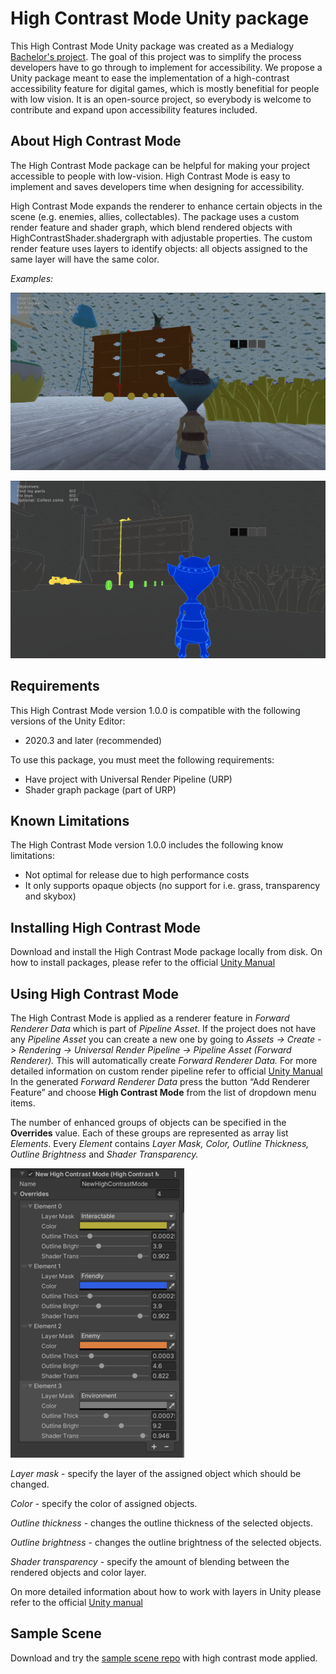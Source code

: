# High Contrast Mode Unity package

This High Contrast Mode Unity package was created as a Medialogy [Bachelor's project](https://drive.google.com/drive/folders/1vaJgJcnrd-k6hPbtmeScZhYMkEVL6G5O?usp=share_link). 
The goal of this project was to simplify the process developers have to go through to implement for accessibility.
We propose a Unity package meant to ease the implementation of a high-contrast accessibility feature for digital games, which is mostly benefitial for people with low vision.
It is an open-source project, so everybody is welcome to contribute and expand upon accessibility features included. 

## About High Contrast Mode

The High Contrast Mode package can be helpful for making your project accessible to people with low-vision. 
High Contrast Mode is easy to implement and saves developers time when designing for accessibility.

High Contrast Mode expands the renderer to enhance certain objects in the scene (e.g. enemies, allies, collectables). 
The package uses a custom render feature and shader graph, which blend rendered objects with HighContrastShader.shadergraph with adjustable properties. 
The custom render feature uses layers to identify objects: all objects assigned to the same layer will have the same color.

*Examples:*

![Image][1]

![Image][2]

## Requirements

This High Contrast Mode version 1.0.0 is compatible with the following versions of the Unity Editor:

- 2020.3 and later (recommended)

To use this package, you must meet the following requirements:

- Have project with Universal Render Pipeline (URP)
- Shader graph package (part of URP)

## Known Limitations

The High Contrast Mode version 1.0.0 includes the following know limitations:

- Not optimal for release due to high performance costs
- It only supports opaque objects (no support for i.e. grass, transparency and skybox)

## Installing High Contrast Mode

Download and install the High Contrast Mode package locally from disk. 
On how to install packages, please refer to the official [Unity Manual](https://docs.unity3d.com/Manual/upm-ui-local.html)

## Using High Contrast Mode

The High Contrast Mode is applied as a renderer feature in *Forward Renderer Data* which is part of *Pipeline Asset*.
If the project does not have any *Pipeline Asset* you can create a new one by going to *Assets -> Create -> Rendering -> Universal Render Pipeline -> Pipeline Asset (Forward Renderer).* 
This will automatically create *Forward Renderer Data.*
For more detailed information on custom render pipeline refer to official [Unity Manual](https://docs.unity3d.com/Manual/srp-custom.html)
In the generated *Forward Renderer Data* press the button “Add Renderer Feature” and choose **High Contrast Mode** from the list of dropdown menu items.

The number of enhanced groups of objects can be specified in the **Overrides** value. 
Each of these groups are represented as array list *Elements*. 
Every *Element* contains *Layer Mask, Color, Outline Thickness, Outline Brightness* and *Shader Transparency.*

![Image][3]

*Layer mask* - specify the layer of the assigned object which should be changed.

*Color* - specify the color of assigned objects.

*Outline thickness* - changes the outline thickness of the selected objects.

*Outline brightness* - changes the outline brightness of the selected objects.

*Shader transparency* - specify the amount of blending between the rendered objects and color layer.

On more detailed information about how to work with layers in Unity please refer to the official [Unity manual](https://docs.unity3d.com/Manual/Layers.html)

## Sample Scene

Download and try the [sample scene repo](https://github.com/kgardarsson/high-contrast-mode-SAMPLE-SCENE) with high contrast mode applied.

[1]:https://github.com/kgardarsson/high-contrast-mode/blob/main/images/image3.png
[2]:https://github.com/kgardarsson/high-contrast-mode/blob/main/images/image2.png
[3]:https://github.com/kgardarsson/high-contrast-mode/blob/main/images/image1.png
